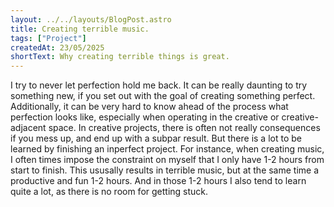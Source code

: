 ```yaml
---
layout: ../../layouts/BlogPost.astro
title: Creating terrible music.
tags: ["Project"]
createdAt: 23/05/2025
shortText: Why creating terrible things is great.
---
```


I try to never let perfection hold me back. It can be really daunting to try something new, if you set out with the goal of creating something perfect. Additionally, it can be very hard to know ahead of the process what perfection looks like, especially when operating in the creative or creative-adjacent space. In creative projects, there is often not really consequences if you mess up, and end up with a subpar result. But there is a lot to be learned by finishing an inperfect project. 
For instance, when creating music, I often times impose the constraint on myself that I only have 1-2 hours from start to finish. This ususally results in terrible music, but at the same time a productive and fun 1-2 hours. And in those 1-2 hours I also tend to learn quite a lot, as there is no room for getting stuck.